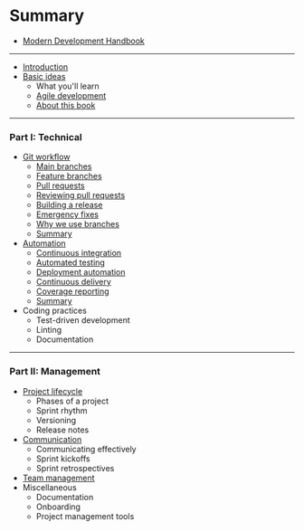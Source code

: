 # Summary

* [Modern Development Handbook](README.md)

---

* [Introduction](intro/README.md)
* [Basic ideas](basics/README.md)
  - What you'll learn
  - [Agile development](basics/agile.md)
  - [About this book](basics/about_this.md)

---

### Part I: Technical

* [Git workflow](git/README.md)
  - [Main branches](git/main_branches.md)
  - [Feature branches](git/feature_branches.md)
  - [Pull requests](git/pull_requests.md)
  - [Reviewing pull requests](git/reviewing.md)
  - [Building a release](git/releasing.md)
  - [Emergency fixes](git/hotfix.md)
  - [Why we use branches](git/why.md)
  - [Summary](git/summary.md)
* [Automation](automation/README.md)
  - [Continuous integration](automation/ci.md)
  - [Automated testing](automation/testing.md)
  - [Deployment automation](automation/deployment.md)
  - [Continuous delivery](automation/continuous_delivery.md)
  - [Coverage reporting](automation/coverage.md)
  - [Summary](automation/summary.md)
* Coding practices
  - Test-driven development
  - Linting
  - Documentation

---

### Part II: Management

* [Project lifecycle](lifecycle/README.md)
  - Phases of a project
  - Sprint rhythm
  - Versioning
  - Release notes
* [Communication](communication/README.md)
  - Communicating effectively
  - Sprint kickoffs
  - Sprint retrospectives
* [Team management](teams/README.md)
* Miscellaneous
  - Documentation
  - Onboarding
  - Project management tools
